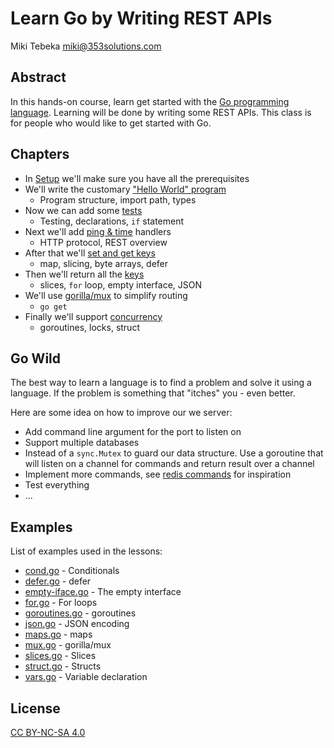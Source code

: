 # Learn Go by Writing REST APIs

Miki Tebeka <miki@353solutions.com>

## Abstract
In this hands-on course, learn get started with the [Go programming
language][go]. Learning will be done by writing some REST APIs. This class is
for people who would like to get started with Go.

[go]: https://golang.org

## Chapters

* In [Setup][setup] we'll make sure you have all the prerequisites
* We'll write the customary ["Hello World" program][hello-world]
    - Program structure, import path, types
* Now we can add some [tests][tests]
    - Testing, declarations, `if` statement
* Next we'll add [ping & time][ping] handlers
    - HTTP protocol, REST overview
* After that we'll [set and get keys][setget]
    - map, slicing, byte arrays, defer
* Then we'll return all the [keys][keys]
    - slices, `for` loop, empty interface, JSON
* We'll use [gorilla/mux][mux] to simplify routing
    - `go get`
* Finally we'll support [concurrency][sync]
    - goroutines, locks, struct

[setup]: step_00/README.md
[hello-world]: step_01/README.md
[tests]: step_02/README.md
[ping]: step_03/README.md
[setget]: step_04/README.md
[keys]: step_05/README.md
[mux]: step_06/README.md
[sync]: step_07/README.md

## Go Wild

The best way to learn a language is to find a problem and solve it using a
language. If the problem is something that "itches" you - even better.

Here are some idea on how to improve our we server:

* Add command line argument for the port to listen on
* Support multiple databases
* Instead of a `sync.Mutex` to guard our data structure. Use a goroutine that
  will listen on a channel for commands and return result over a channel
* Implement more commands, see [redis commands][redis] for inspiration
* Test everything
* ...

[redis]: https://redis.io/commands

## Examples

List of examples used in the lessons:

* [cond.go](examples/cond.go) - Conditionals
* [defer.go](examples/defer.go) - defer
* [empty-iface.go](examples/empty-iface.go) - The empty interface
* [for.go](examples/for.go) - For loops
* [goroutines.go](examples/goroutines.go) - goroutines
* [json.go](examples/json.go) - JSON encoding
* [maps.go](examples/maps.go) - maps
* [mux.go](examples/mux.go) - gorilla/mux
* [slices.go](examples/slices.go) - Slices
* [struct.go](examples/struct.go) - Structs
* [vars.go](examples/vars.go) - Variable declaration

## License

[CC BY-NC-SA 4.0][license]

[license]: https://creativecommons.org/licenses/by-nc-sa/4.0/legalcode
